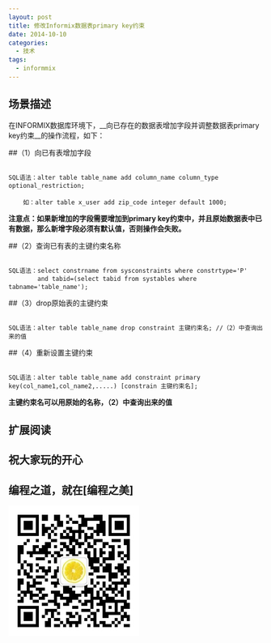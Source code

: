 ```yaml
---
layout: post
title: 修改Informix数据表primary key约束
date: 2014-10-10
categories:
  - 技术
tags:
  - informmix
---
```

## 场景描述

在INFORMIX数据库环境下，__向已存在的数据表增加字段并调整数据表primary key约束__的操作流程，如下：

##（1）向已有表增加字段

```text

SQL语法：alter table table_name add column_name column_type optional_restriction;

    如：alter table x_user add zip_code integer default 1000;
```

__注意点：如果新增加的字段需要增加到primary key约束中，并且原始数据表中已有数据，那么新增字段必须有默认值，否则操作会失败。__


##（2）查询已有表的主键约束名称

```text

SQL语法：select constrname from sysconstraints where constrtype='P' 
        and tabid=(select tabid from systables where tabname='table_name');
```

##（3）drop原始表的主键约束

```text

SQL语法：alter table table_name drop constraint 主键约束名; //（2）中查询出来的值
``` 

##（4）重新设置主键约束

```text

SQL语法：alter table table_name add constraint primary key(col_name1,col_name2,.....) [constrain 主键约束名];
```

__主键约束名可以用原始的名称，（2）中查询出来的值__


## 扩展阅读


## 祝大家玩的开心

## 编程之道，就在[编程之美]

![编程之美](/img/weixin_qr.jpg)

